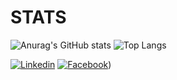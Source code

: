 # STATS

![Anurag's GitHub stats](https://github-readme-stats.vercel.app/api?username=staviasz&show_icons=true&theme=highcontrast)
![Top Langs](https://github-readme-stats.vercel.app/api/top-langs/?username=staviasz&show_icons=true&theme=highcontrast)


[![Linkedin](https://img.shields.io/badge/LinkedIn-0077B5?style=for-the-badge&logo=linkedin&logoColor=white)](https://www.linkedin.com/in/danilo-souza-mabilia-23662056)
[![Facebook](https://img.shields.io/badge/Facebook-1877F2?style=for-the-badge&logo=facebook&logoColor=white)](https://www.facebook.com/DaniloMabilia))


